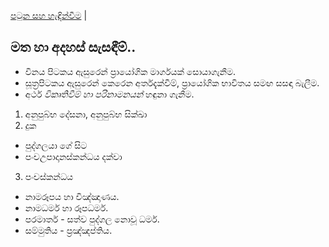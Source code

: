 [පටුන සහ හැඳින්වීම](/page0.md) |

## මත හා අදහස් සැසඳීම්..

- විනය පිටකය ඇසුරෙන් ප්‍රායෝගික මාර්ගයක් සොයාගැනීම.
- සූත්‍රපිටකය ඇසුරෙන් කෙරෙන අර්තදැක්වීම්, ප්‍රායෝගික භාවිතය සමඟ සසඳා බැලීම.
- අර්ථ _විකෘතිවීම් හා පරිනාමනයන්_ හඳුනා ගැනීම.

1. අනුපුබ්භ දේසනා, අනුපුබ්භ සික්ඛා
2. දුක
  - පුද්ගලයා ගේ සිට
  - පංචඋපාදානස්කන්ධය දක්වා

3. පංචස්කන්ධය
  - නාමරූපය හා විඤ්ඤාණය.
  - නාමධර්ම හා රූපධර්ම.
  - පරමාර්ත - සත්ව පුද්ගල නොවූ ධර්ම.
  - සම්මුතිය - ප්‍රඤ්ඤප්තිය.
